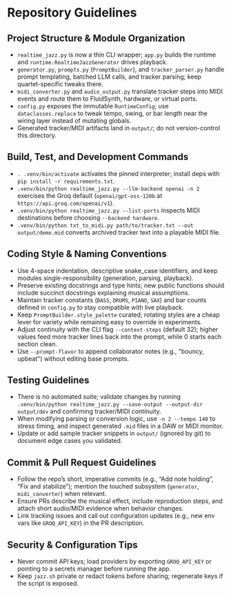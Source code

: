# Repository Guidelines

## Project Structure & Module Organization
- `realtime_jazz.py` is now a thin CLI wrapper; `app.py` builds the runtime and `runtime.RealtimeJazzGenerator` drives playback.
- `generator.py`, `prompts.py` (`PromptBuilder`), and `tracker_parser.py` handle prompt templating, batched LLM calls, and tracker parsing; keep quartet-specific tweaks there.
- `midi_converter.py` and `audio_output.py` translate tracker steps into MIDI events and route them to FluidSynth, hardware, or virtual ports.
- `config.py` exposes the immutable `RuntimeConfig`; use `dataclasses.replace` to tweak tempo, swing, or bar length near the wiring layer instead of mutating globals.
- Generated tracker/MIDI artifacts land in `output/`; do not version-control this directory.

## Build, Test, and Development Commands
- `. .venv/bin/activate` activates the pinned interpreter; install deps with `pip install -r requirements.txt`.
- `.venv/bin/python realtime_jazz.py --llm-backend openai -n 2` exercises the Groq default (`openai/gpt-oss-120b` at `https://api.groq.com/openai/v1`).
- `.venv/bin/python realtime_jazz.py --list-ports` inspects MIDI destinations before choosing `--backend hardware`.
- `.venv/bin/python txt_to_midi.py path/to/tracker.txt --out output/demo.mid` converts archived tracker text into a playable MIDI file.

## Coding Style & Naming Conventions
- Use 4-space indentation, descriptive snake_case identifiers, and keep modules single-responsibility (generation, parsing, playback).
- Preserve existing docstrings and type hints; new public functions should include succinct docstrings explaining musical assumptions.
- Maintain tracker constants (`BASS`, `DRUMS`, `PIANO`, `SAX`) and bar counts defined in `config.py` to stay compatible with live playback.
- Keep `PromptBuilder.style_palette` curated; rotating styles are a cheap lever for variety while remaining easy to override in experiments.
- Adjust continuity with the CLI flag `--context-steps` (default 32); higher values feed more tracker lines back into the prompt, while 0 starts each section clean.
- Use `--prompt-flavor` to append collaborator notes (e.g., "bouncy, upbeat") without editing base prompts.

## Testing Guidelines
- There is no automated suite; validate changes by running `.venv/bin/python realtime_jazz.py --save-output --output-dir output/dev` and confirming tracker/MIDI continuity.
- When modifying parsing or conversion logic, use `-n 2 --tempo 140` to stress timing, and inspect generated `.mid` files in a DAW or MIDI monitor.
- Update or add sample tracker snippets in `output/` (ignored by git) to document edge cases you validated.

## Commit & Pull Request Guidelines
- Follow the repo’s short, imperative commits (e.g., “Add note holding”, “Fix and stabilize”); mention the touched subsystem (`generator`, `midi_converter`) when relevant.
- Ensure PRs describe the musical effect, include reproduction steps, and attach short audio/MIDI evidence when behavior changes.
- Link tracking issues and call out configuration updates (e.g., new env vars like `GROQ_API_KEY`) in the PR description.

## Security & Configuration Tips
- Never commit API keys; load providers by exporting `GROQ_API_KEY` or pointing to a secrets manager before running the app.
- Keep `jazz.sh` private or redact tokens before sharing; regenerate keys if the script is exposed.
